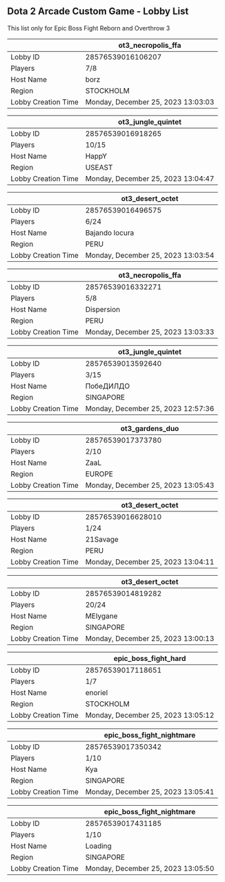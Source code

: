 ## Dota 2 Arcade Custom Game - Lobby List

This list only for Epic Boss Fight Reborn and Overthrow 3

|  | ot3_necropolis_ffa |
| ------ | ------ |
| Lobby ID | 28576539016106207 |
| Players | 7/8 |
| Host Name | borz |
| Region | STOCKHOLM |
| Lobby Creation Time | Monday, December 25, 2023 13:03:03 |


|  | ot3_jungle_quintet |
| ------ | ------ |
| Lobby ID | 28576539016918265 |
| Players | 10/15 |
| Host Name | HappY |
| Region | USEAST |
| Lobby Creation Time | Monday, December 25, 2023 13:04:47 |


|  | ot3_desert_octet |
| ------ | ------ |
| Lobby ID | 28576539016496575 |
| Players | 6/24 |
| Host Name | Bajando locura |
| Region | PERU |
| Lobby Creation Time | Monday, December 25, 2023 13:03:54 |


|  | ot3_necropolis_ffa |
| ------ | ------ |
| Lobby ID | 28576539016332271 |
| Players | 5/8 |
| Host Name | Dispersion |
| Region | PERU |
| Lobby Creation Time | Monday, December 25, 2023 13:03:33 |


|  | ot3_jungle_quintet |
| ------ | ------ |
| Lobby ID | 28576539013592640 |
| Players | 3/15 |
| Host Name | ПобеДИЛДО |
| Region | SINGAPORE |
| Lobby Creation Time | Monday, December 25, 2023 12:57:36 |


|  | ot3_gardens_duo |
| ------ | ------ |
| Lobby ID | 28576539017373780 |
| Players | 2/10 |
| Host Name | ZaaL |
| Region | EUROPE |
| Lobby Creation Time | Monday, December 25, 2023 13:05:43 |


|  | ot3_desert_octet |
| ------ | ------ |
| Lobby ID | 28576539016628010 |
| Players | 1/24 |
| Host Name | 21Savage |
| Region | PERU |
| Lobby Creation Time | Monday, December 25, 2023 13:04:11 |


|  | ot3_desert_octet |
| ------ | ------ |
| Lobby ID | 28576539014819282 |
| Players | 20/24 |
| Host Name | MEIygane |
| Region | SINGAPORE |
| Lobby Creation Time | Monday, December 25, 2023 13:00:13 |


|  | epic_boss_fight_hard |
| ------ | ------ |
| Lobby ID | 28576539017118651 |
| Players | 1/7 |
| Host Name | enoriel |
| Region | STOCKHOLM |
| Lobby Creation Time | Monday, December 25, 2023 13:05:12 |


|  | epic_boss_fight_nightmare |
| ------ | ------ |
| Lobby ID | 28576539017350342 |
| Players | 1/10 |
| Host Name | Kya |
| Region | SINGAPORE |
| Lobby Creation Time | Monday, December 25, 2023 13:05:41 |


|  | epic_boss_fight_nightmare |
| ------ | ------ |
| Lobby ID | 28576539017431185 |
| Players | 1/10 |
| Host Name | Loading |
| Region | SINGAPORE |
| Lobby Creation Time | Monday, December 25, 2023 13:05:50 |


